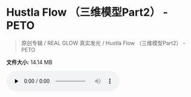 # Hustla Flow （三维模型Part2） - PETO

> 原创专辑 / REAL GLOW 真实发光 / Hustla Flow （三维模型Part2） - PETO

**文件大小**: 14.14 MB

<audio preload="none" controls><source src="https://file.hsyhx.top/video/原创专辑/REAL GLOW 真实发光/Hustla Flow （三维模型Part2） - PETO.flac" type="audio/mpeg">🤔 您的浏览器不支持此音频格式</audio>